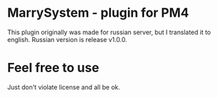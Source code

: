 # MarrySystem - plugin for PM4
This plugin originally was made for russian server, but I translated it to english. Russian version is release v1.0.0.
# Feel free to use
Just don't violate license and all be ok.